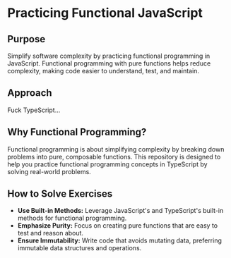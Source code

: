 # Practicing Functional JavaScript

## Purpose

Simplify software complexity by practicing functional programming in JavaScript. Functional programming with pure functions helps reduce complexity, making code easier to understand, test, and maintain.

## Approach

Fuck TypeScript...

## Why Functional Programming?

Functional programming is about simplifying complexity by breaking down problems into pure, composable functions. This repository is designed to help you practice functional programming concepts in TypeScript by solving real-world problems.

## How to Solve Exercises

- **Use Built-in Methods:** Leverage JavaScript's and TypeScript's built-in methods for functional programming.
- **Emphasize Purity:** Focus on creating pure functions that are easy to test and reason about.
- **Ensure Immutability:** Write code that avoids mutating data, preferring immutable data structures and operations.
